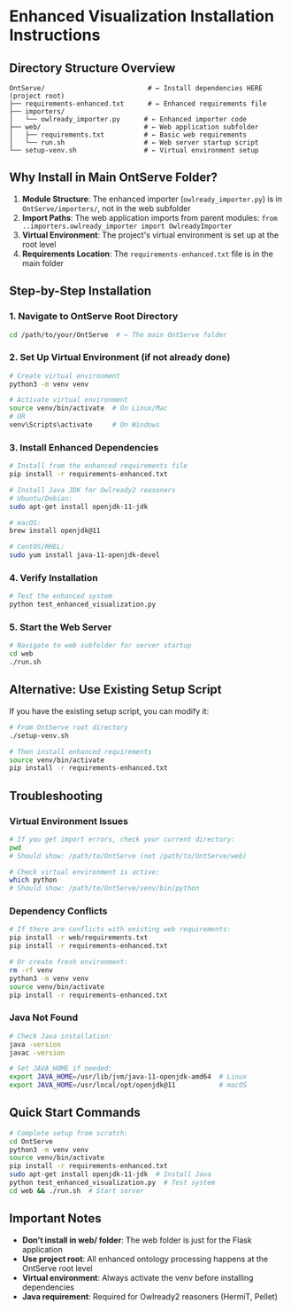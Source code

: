 # Enhanced Visualization Installation Instructions

## Directory Structure Overview

```
OntServe/                          # ← Install dependencies HERE (project root)
├── requirements-enhanced.txt      # ← Enhanced requirements file
├── importers/
│   └── owlready_importer.py      # ← Enhanced importer code
├── web/                          # ← Web application subfolder
│   ├── requirements.txt          # ← Basic web requirements
│   └── run.sh                    # ← Web server startup script
└── setup-venv.sh                 # ← Virtual environment setup
```

## Why Install in Main OntServe Folder?

1. **Module Structure**: The enhanced importer (`owlready_importer.py`) is in `OntServe/importers/`, not in the web subfolder
2. **Import Paths**: The web application imports from parent modules: `from ..importers.owlready_importer import OwlreadyImporter`
3. **Virtual Environment**: The project's virtual environment is set up at the root level
4. **Requirements Location**: The `requirements-enhanced.txt` file is in the main folder

## Step-by-Step Installation

### 1. Navigate to OntServe Root Directory
```bash
cd /path/to/your/OntServe  # ← The main OntServe folder
```

### 2. Set Up Virtual Environment (if not already done)
```bash
# Create virtual environment
python3 -m venv venv

# Activate virtual environment
source venv/bin/activate  # On Linux/Mac
# OR
venv\Scripts\activate     # On Windows
```

### 3. Install Enhanced Dependencies
```bash
# Install from the enhanced requirements file
pip install -r requirements-enhanced.txt

# Install Java JDK for Owlready2 reasoners
# Ubuntu/Debian:
sudo apt-get install openjdk-11-jdk

# macOS:
brew install openjdk@11

# CentOS/RHEL:
sudo yum install java-11-openjdk-devel
```

### 4. Verify Installation
```bash
# Test the enhanced system
python test_enhanced_visualization.py
```

### 5. Start the Web Server
```bash
# Navigate to web subfolder for server startup
cd web
./run.sh
```

## Alternative: Use Existing Setup Script

If you have the existing setup script, you can modify it:

```bash
# From OntServe root directory
./setup-venv.sh

# Then install enhanced requirements
source venv/bin/activate
pip install -r requirements-enhanced.txt
```

## Troubleshooting

### Virtual Environment Issues
```bash
# If you get import errors, check your current directory:
pwd
# Should show: /path/to/OntServe (not /path/to/OntServe/web)

# Check virtual environment is active:
which python
# Should show: /path/to/OntServe/venv/bin/python
```

### Dependency Conflicts
```bash
# If there are conflicts with existing web requirements:
pip install -r web/requirements.txt
pip install -r requirements-enhanced.txt

# Or create fresh environment:
rm -rf venv
python3 -m venv venv
source venv/bin/activate
pip install -r requirements-enhanced.txt
```

### Java Not Found
```bash
# Check Java installation:
java -version
javac -version

# Set JAVA_HOME if needed:
export JAVA_HOME=/usr/lib/jvm/java-11-openjdk-amd64  # Linux
export JAVA_HOME=/usr/local/opt/openjdk@11           # macOS
```

## Quick Start Commands

```bash
# Complete setup from scratch:
cd OntServe
python3 -m venv venv
source venv/bin/activate
pip install -r requirements-enhanced.txt
sudo apt-get install openjdk-11-jdk  # Install Java
python test_enhanced_visualization.py  # Test system
cd web && ./run.sh  # Start server
```

## Important Notes

- **Don't install in web/ folder**: The web folder is just for the Flask application
- **Use project root**: All enhanced ontology processing happens at the OntServe root level
- **Virtual environment**: Always activate the venv before installing dependencies
- **Java requirement**: Required for Owlready2 reasoners (HermiT, Pellet)
